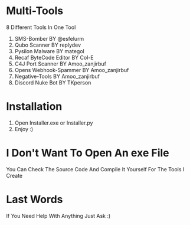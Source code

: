 # Multi-Tools
8 Different Tools In One Tool
1. SMS-Bomber BY @esfelurm
2. Qubo Scanner BY replydev
3. Pysilon Malware BY mategol
4. Recaf ByteCode Editor BY Col-E
5. C4J Port Scanner BY Amoo_zanjirbuf
6. Opens Webhook-Spammer BY Amoo_zanjirbuf
7. Negative-Tools BY Amoo_zanjirbuf
8. Discord Nuke Bot BY TKperson
# Installation
1. Open Installer.exe or Installer.py
2. Enjoy :)
# I Don't Want To Open An exe File
You Can Check The Source Code And Compile It Yourself For The Tools I Create
# Last Words
If You Need Help With Anything Just Ask :)
